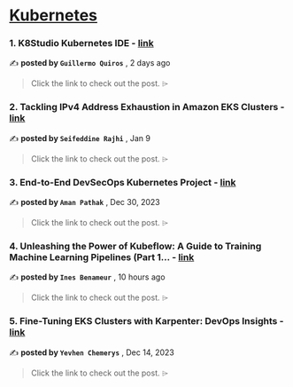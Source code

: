 
<h1><a href=https://medium.com/tag/kubernetes/recommended target="_blank" rel="noopener noreferrer">Kubernetes</a></h1>
<h3>1. K8Studio Kubernetes IDE - <a href=https://medium.com/itnext/k8studio-kubernetes-ide-3e2979457b9e?source=tag_recommended_feed---------0-84----------kubernetes----------a5d8cb9a_845c_4d27_8613_c5c173c34ea4------- target="_blank" rel="noopener noreferrer">link</a></h3>

✍️ **posted by `Guillermo Quiros`** <date> , 2 days ago</date>

<blockquote>Click the link to check out the post. ⌲</blockquote>

<h3>2. Tackling IPv4 Address Exhaustion in Amazon EKS Clusters - <a href=https://medium.com/itnext/tackling-ipv4-address-exhaustion-in-amazon-eks-clusters-1ec8a2dc0c30?source=tag_recommended_feed---------1-107----------kubernetes----------a5d8cb9a_845c_4d27_8613_c5c173c34ea4------- target="_blank" rel="noopener noreferrer">link</a></h3>

✍️ **posted by `Seifeddine Rajhi`** <date> , Jan 9</date>

<blockquote>Click the link to check out the post. ⌲</blockquote>

<h3>3. End-to-End DevSecOps Kubernetes Project - <a href=https://medium.com/devops-dev/end-to-end-devsecops-kubernetes-project-4259f90722ef?source=tag_recommended_feed---------2-85----------kubernetes----------a5d8cb9a_845c_4d27_8613_c5c173c34ea4------- target="_blank" rel="noopener noreferrer">link</a></h3>

✍️ **posted by `Aman Pathak`** <date> , Dec 30, 2023</date>

<blockquote>Click the link to check out the post. ⌲</blockquote>

<h3>4. Unleashing the Power of Kubeflow: A Guide to Training Machine Learning Pipelines (Part 1… - <a href=https://medium.com/gnomondigital/unleashing-the-power-of-kubeflow-a-guide-to-training-machine-learning-pipelines-part-1-c4bb41562428?source=tag_recommended_feed---------3-84----------kubernetes----------a5d8cb9a_845c_4d27_8613_c5c173c34ea4------- target="_blank" rel="noopener noreferrer">link</a></h3>

✍️ **posted by `Ines Benameur`** <date> , 10 hours ago</date>

<blockquote>Click the link to check out the post. ⌲</blockquote>

<h3>5. Fine-Tuning EKS Clusters with Karpenter: DevOps Insights - <a href=https://medium.com/@yevvhen/fine-tuning-eks-clusters-with-karpenter-devops-insights-159689e5160e?source=tag_recommended_feed---------4-107----------kubernetes----------a5d8cb9a_845c_4d27_8613_c5c173c34ea4------- target="_blank" rel="noopener noreferrer">link</a></h3>

✍️ **posted by `Yevhen Chemerys`** <date> , Dec 14, 2023</date>

<blockquote>Click the link to check out the post. ⌲</blockquote>

